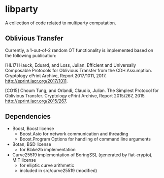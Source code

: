 # libparty

A collection of code related to multiparty computation.


## Oblivious Transfer

Currently, a 1-out-of-2 random OT functionality is implemented based on the
following publication:

[HL17] Hauck, Eduard, and Loss, Julian. Efficient and Universally Composable
Protocols for Oblivious Transfer from the CDH Assumption. Cryptology ePrint
Archive, Report 2017/1011, 2017. http://eprint.iacr.org/2017/1011.

[CO15] Choum Tung, and Orlandi, Claudio, Julian. The Simplest Protocol for
Oblivious Transfer.  Cryptology ePrint Archive, Report 2015/267, 2015.
http://eprint.iacr.org/2015/267.


## Dependencies

* Boost, Boost license
    * Boost.Asio for network communication and threading
    * Boost.Program Options for handling of command line arguments
* Botan, BSD license
    * for Blake2b implementation
* Curve25519 implementation of BoringSSL (generated by fiat-crypto), MIT license
    * for elliptic curve arithmetic
    * included in src/curve25519 (modified)
